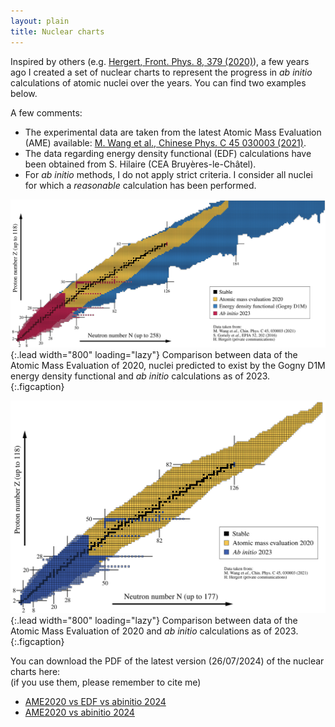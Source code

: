 ```yaml
---
layout: plain
title: Nuclear charts
---
```


Inspired by others (e.g. [Hergert, Front. Phys. 8, 379 (2020)](https://doi.org/10.3389/fphy.2020.00379)), a few years ago I created a set of nuclear charts to represent
the progress in *ab initio* calculations of atomic nuclei over the years. You can find two examples below.

A few comments:
- The experimental data are taken from the latest Atomic Mass Evaluation (AME) available: [M. Wang et al., Chinese Phys. C 45 030003 (2021)](https://doi.org/10.1088/1674-1137/abddaf).
- The data regarding energy density functional (EDF) calculations have been obtained from S. Hilaire (CEA Bruyères-le-Châtel).
- For *ab initio* methods, I do not apply strict criteria. I consider all nuclei for which a *reasonable* calculation has been performed.

![chart v1](assets/img/nuclearchart_ame_edf_abinitio_2023_29112023.jpg){:.lead width="800" loading="lazy"}
Comparison between data of the Atomic Mass Evaluation of 2020, nuclei predicted to exist by the Gogny D1M energy density functional and *ab initio* calculations
as of 2023.
{:.figcaption}

![chart v2](assets/img/nuclearchart_ame_abinitio_2023_29112023.jpg){:.lead width="800" loading="lazy"}
Comparison between data of the Atomic Mass Evaluation of 2020 and *ab initio* calculations as of 2023.
{:.figcaption}

You can download the PDF of the latest version (26/07/2024) of the nuclear charts here:  
(if you use them, please remember to cite me)
- [AME2020 vs EDF vs abinitio 2024](assets/pdf/nuclearchart_ame_edf_abinitio_2024_26072024.pdf)
- [AME2020 vs abinitio 2024](assets/pdf/nuclearchart_ame_abinitio_2024_26072024.pdf)  

<!-- 
Add chart deformation?

## Progress in *ab initio* methods 
## Links
In addition, here are the links to some useful online interactive nuclear charts:
- International Atomic Energy Agency (IAEA): [Live Chart of Nuclei](https://www-nds.iaea.org/relnsd/vcharthtml/VChartHTML.html)
- National Nuclear Data Center (NNDC): [NuDat 3.0](https://www.nndc.bnl.gov/nudat3/)
- Commissariat à l'Energie Atomique (CEA): [AMEDEE](https://www-phynu.cea.fr/science_en_ligne/carte_potentiels_microscopiques/carte_potentiel_nucleaire_eng.htm)
-->
